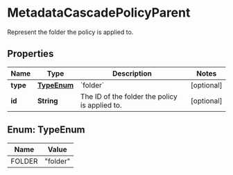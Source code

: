 

# MetadataCascadePolicyParent

Represent the folder the policy is applied to.

## Properties

| Name | Type | Description | Notes |
|------------ | ------------- | ------------- | -------------|
|**type** | [**TypeEnum**](#TypeEnum) | &#x60;folder&#x60; |  [optional] |
|**id** | **String** | The ID of the folder the policy is applied to. |  [optional] |



## Enum: TypeEnum

| Name | Value |
|---- | -----|
| FOLDER | &quot;folder&quot; |



